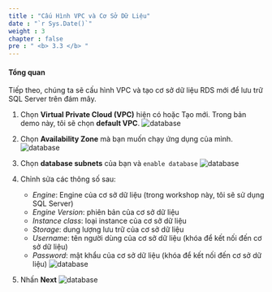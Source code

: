 ```yaml
---
title : "Cấu Hình VPC và Cơ Sở Dữ Liệu"
date : "`r Sys.Date()`"
weight : 3
chapter : false
pre : " <b> 3.3 </b> "
---
```


#### Tổng quan 
Tiếp theo, chúng ta sẽ cấu hình VPC và tạo cơ sở dữ liệu RDS mới để lưu trữ SQL Server trên đám mây.

1. Chọn **Virtual Private Cloud (VPC)** hiện có hoặc Tạo mới. Trong bản demo này, tôi sẽ chọn **default VPC**.
   ![database](/images/3-deploy-ebs-application/3.3-setting%20database,%20vpc/(1)-ebs-vpc.jpg?width=60pc)
2. Chọn **Availability Zone** mà bạn muốn chạy ứng dụng của mình.
    ![database](/images/3-deploy-ebs-application/3.3-setting%20database,%20vpc/(2)-ebs-instance-setting.jpg?width=60pc)
3. Chọn **database subnets** của bạn và ```enable database```
    ![database](/images/3-deploy-ebs-application/3.3-setting%20database,%20vpc/(3)-ebs-database.jpg?width=60pc)
4. Chỉnh sửa các thông số sau:
   - *Engine*: Engine của cơ sở dữ liệu (trong workshop này, tôi sẽ sử dụng SQL Server)
   - *Engine Version*: phiên bản của cơ sở dữ liệu
   - *Instance class*: loại instance của cơ sở dữ liệu 
   - *Storage*: dung lượng lưu trữ của cơ sở dữ liệu
   - *Username*: tên người dùng của cơ sở dữ liệu (khóa để kết nối đến cơ sở dữ liệu)
   - *Password*: mật khẩu của cơ sở dữ liệu (khóa để kết nối đến cơ sở dữ liệu)
  ![database](/images/3-deploy-ebs-application/3.3-setting%20database,%20vpc/(4)-ebs-database-settings.jpg?width=60pc)

5. Nhấn **Next**
   ![database](/images/3-deploy-ebs-application/3.3-setting%20database,%20vpc/(5)-next.jpg?width=60pc)
